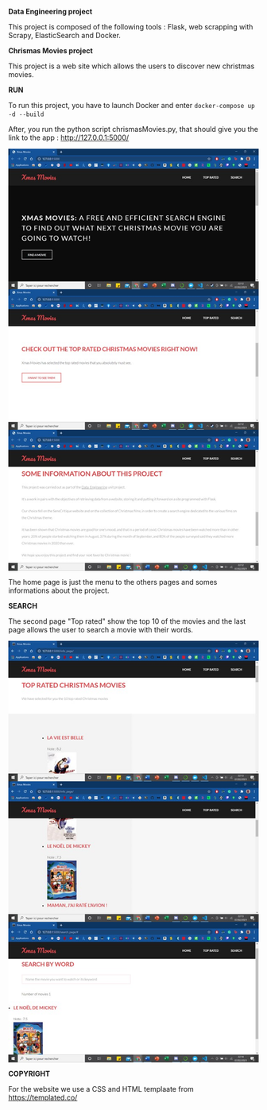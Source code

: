 **Data Engineering project**

This project is composed of the following tools : Flask, web scrapping with Scrapy, ElasticSearch and Docker.

**Chrismas Movies project**

This project is a web site which allows the users to discover new christmas movies.

**RUN**

To run this project, you have to launch Docker and enter 
`docker-compose up -d --build`

After, you run the python script chrismasMovies.py, that should give you the link to the app : http://127.0.0.1:5000/


<img src="img/image1.jpg"  align="middle">
<img src="img/image2.jpg"  align="middle">
<img src="img/image3.jpg"  align="middle">

The home page is just the menu to the others pages and somes informations about the project.

**SEARCH**

The second page "Top rated" show the top 10 of the movies and the last page allows the user to search a movie with their words. 


<img src="img/image4.jpg"  align="middle">
<img src="img/image5.jpg"  align="middle">
<img src="img/image6.jpg"  align="middle">


**COPYRIGHT**

For the website we use a CSS and HTML templaate from https://templated.co/
